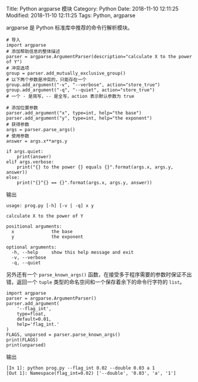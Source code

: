 Title: Python argparse 模块
Category: Python
Date: 2018-11-10 12:11:25
Modified: 2018-11-10 12:11:25
Tags: Python, argparse

argparse 是 Python 标准库中推荐的命令行解析模块。

```
# 导入
import argparse
# 添加帮助信息的整体描述
parser = argparse.ArgumentParser(description="calculate X to the power of Y")
# 冲突选项
group = parser.add_mutually_exclusive_group()
# 以下两个参数是冲突的，只能存在一个
group.add_argument("-v", "--verbose", action="store_true")
group.add_argument("-q", "--quiet", action="store_true")
# 一个 - 是简写，-- 是全写，action 表示默认参数为 true

# 添加位置参数
parser.add_argument("x", type=int, help="the base")
parser.add_argument("y", type=int, help="the exponent")
# 获得参数
args = parser.parse_args()
# 使用参数
answer = args.x**args.y

if args.quiet:
    print(answer)
elif args.verbose:
    print("{} to the power {} equals {}".format(args.x, args.y, answer))
else:
    print("{}^{} == {}".format(args.x, args.y, answer))
```

输出

```
usage: prog.py [-h] [-v | -q] x y

calculate X to the power of Y

positional arguments:
  x              the base
  y              the exponent

optional arguments:
  -h, --help     show this help message and exit
  -v, --verbose
  -q, --quiet
```

另外还有一个 `parse_known_args()` 函数，在接受多于程序需要的参数时保证不出错，返回一个 `tuple` 类型的命名空间和一个保存着余下的命令行字符的 `list`。

```
import argparse
parser = argparse.ArgumentParser()
parser.add_argument(
    '--flag_int',
    type=float,
    default=0.01,
    help='flag_int.'
)
FLAGS, unparsed = parser.parse_known_args()
print(FLAGS)
print(unparsed)
```

输出

```
[In 1]: python prog.py --flag_int 0.02 --double 0.03 a 1
[Out 1]: Namespace(flag_int=0.02) ['--double', '0.03', 'a', '1']
```
